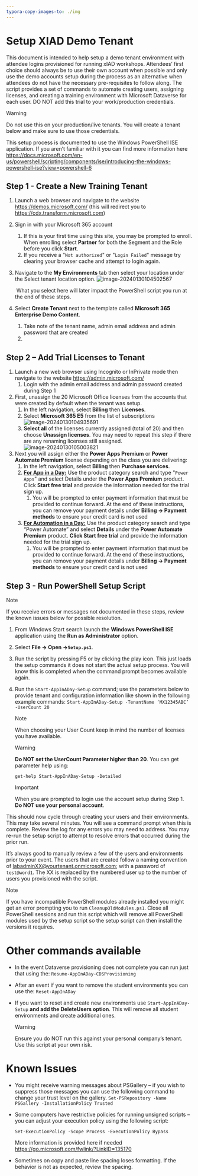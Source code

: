 ```yaml
---
typora-copy-images-to: ./img
---
```


# Setup XIAD Demo Tenant

This document is intended to help setup a demo tenant environment with attendee logins provisioned  for running xIAD workshops.  Attendees’ first choice should always be to use their own account when  possible and only use the demo accounts setup during the process as an alternative when attendees do  not have the necessary pre-requisites to follow along. The script provides a set of commands to  automate creating users, assigning licenses, and creating a training environment with Microsoft  Dataverse for each user.  DO NOT add this trial to your work/production credentials. 



> [!WARNING]
>
> Do not use this on your production/live tenants. You will create a tenant below and make sure to use  those credentials.



This setup process is documented to use the Windows PowerShell ISE application. If you aren’t familiar with it you can find more information here https://docs.microsoft.com/en-us/powershell/scripting/components/ise/introducing-the-windows-powershell-ise?view=powershell-6 

## Step 1 - Create a New Training Tenant

1. Launch a web browser and navigate to the website https://demos.microsoft.com/ (this will  redirect you to https://cdx.transform.microsoft.com) 

2. Sign in with your Microsoft 365 account

   1. If this is your first time using this site, you may be prompted to enroll. When enrolling  select **Partner** for both the Segment and the Role before you click **Start**.
   2. If you receive a "`Not authorized`" or "`Login Failed`" message try clearing your browser  cache and attempt to login again.

3. Navigate to the **My Environments** tab then select your location under the Select tenant location  option. 
   ![image-20240130104502567](.\img\image-20240130104502567.png)

   ​	What you select here will later impact the PowerShell script you run at the end of these steps.

4. Select **Create Tenant** next to the template called **Microsoft 365 Enterprise Demo Content**.

   1. Take note of the tenant name, admin email address and admin password that are  created
   2. 

## Step 2 – Add Trial Licenses to Tenant 

1. Launch a new web browser using Incognito or InPrivate mode then navigate to the website  https://admin.microsoft.com/
   1. Login with the admin email address and admin password created during Step 1
2. First, unassign the 20 Microsoft Office licenses from the accounts that were created by default  when the tenant was setup.
   1. In the left navigation, select **Billing** then **Licenses**. 
   2. Select **Microsoft 365 E5** from the list of subscriptions
      ![image-20240130104935691](.\img\image-20240130104935691.png)
   3. **Select all** of the licenses currently assigned (total of 20) and then choose **Unassign  licenses**. You may need to repeat this step if there are any renaming licenses still  assigned.
      ![image-20240130105003821](.\img\image-20240130105003821.png)
3. Next you will assign either the **Power Apps Premium** or **Power Automate Premium** license  depending on the class you are delivering:
   1. In the left navigation, select **Billing** then **Purchase services**. 
   2. **<u>For App in a Day:</u>** Use the product category search and type "`Power Apps`" and select  Details under the **Power Apps Premium** product. Click **Start free trial** and provide the  information needed for the trial sign up.
      1. You will be prompted to enter payment information that must be provided to  continue forward. At the end of these instructions, you can remove your  payment details under **Billing -> Payment methods** to ensure your credit card is  not used 
   3. <u>**For Automation in a Day:**</u> Use the product category search and type “Power Automate”  and select **Details** under the **Power Automate Premium** product. **Click Start free trial**  and provide the information needed for the trial sign up. 
      1. You will be prompted to enter payment information that must be provided to  continue forward. At the end of these instructions, you can remove your  payment details under **Billing -> Payment methods** to ensure your credit card is  not used

## Step 3 -  Run PowerShell Setup Script

> [!NOTE]
>
> If you receive errors or messages not documented in these steps, review the known issues below for possible resolution.

1. From Windows Start search launch the **Windows PowerShell ISE** application using the **Run as  Administrator** option.

2. Select **File -> Open ->`Setup.ps1`**.

3. Run the script by pressing F5 or by clicking the play icon. This just loads the setup commands it  does not start the actual setup process.  You will know this is completed when the command  prompt becomes available again.

4. Run the `Start-AppInADay-Setup` command; use the parameters below to provide tenant and  configuration information like shown in the following example commands:
   `Start-AppInADay-Setup -TenantName ‘MX12345ABC’ -UserCount 20`

   > [!NOTE]
   >
   > When choosing your User Count keep in mind the number of licenses you have  available. 

   > [!WARNING]
   >
   > **Do NOT set the UserCount Parameter higher than 20**. You can get parameter help using: 
   >
   > `get-help Start-AppInADay-Setup -Detailed`

   > [!IMPORTANT]
   >
   > When you are prompted to login use the account setup during Step 1. **Do NOT use your  personal account**.

This should now cycle through creating your users and their environments.  This may take several  minutes.  You will see a command prompt when this is complete.  Review the log for any errors you may  need to address.  You may re-run the setup script to attempt to resolve errors that occurred during the  prior run.

It’s always good to manually review a few of the users and environments prior to your event. The users that are created follow a naming convention of labadminXX@yourtenant.onmicrosoft.com; with a password of `test@word1`. The XX is replaced by the numbered user up to the number of users  you provisioned with the script.

> [!NOTE]
>
> If you have incompatible PowerShell modules already installed you might get an error prompting  you to run `CleanupOldModules.ps1`.  Close all PowerShell sessions and run this script which will remove  all PowerShell modules used by the setup script so the setup script can then install the versions it  requires.



# Other commands available

- In the event Dataverse provisioning does not complete you can run just that using the:
  `Resume-AppInADay-CDSProvisioning`

- After an event if you want to remove the student environments you can use the:
  `Reset-AppInADay`
  
- If you want to reset and create new environments use `Start-AppInADay-Setup` **and add the  DeleteUsers option**. This will remove all student environments and create additional ones. 

  > [!WARNING]
  >
  > Ensure you do NOT run this against your personal company’s tenant. Use this script at  your own risk.

  

# Known Issues

- You might receive warning messages about PSGallery – if you wish to suppress those messages you  can use the following command to change your trust level on the gallery. 
  `Set-PSRepository -Name PSGallery -InstallationPolicy Trusted`

- Some computers have restrictive policies for running unsigned scripts – you can adjust your  execution policy using the following script:

  `Set-ExecutionPolicy -Scope Process -ExecutionPolicy Bypass` 

  More information is provided here if needed https://go.microsoft.com/fwlink/?LinkID=135170

- Sometimes on copy and paste line spacing loses formatting.  If the behavior is not as expected,  review the spacing.
